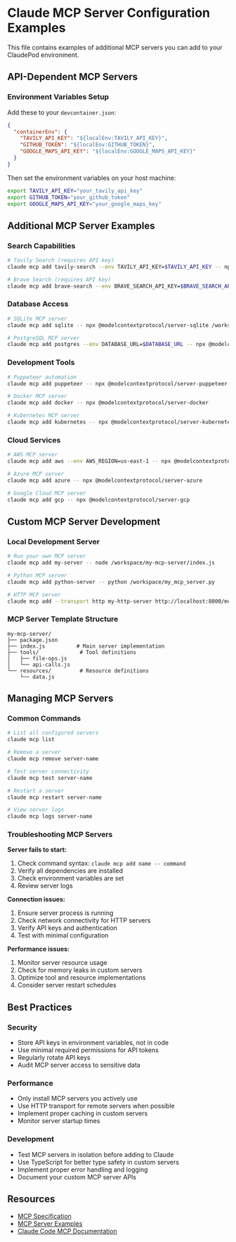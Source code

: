 # Claude MCP Server Configuration Examples

This file contains examples of additional MCP servers you can add to your ClaudePod environment.

## API-Dependent MCP Servers

### Environment Variables Setup
Add these to your `devcontainer.json`:

```json
{
  "containerEnv": {
    "TAVILY_API_KEY": "${localEnv:TAVILY_API_KEY}",
    "GITHUB_TOKEN": "${localEnv:GITHUB_TOKEN}",
    "GOOGLE_MAPS_API_KEY": "${localEnv:GOOGLE_MAPS_API_KEY}"
  }
}
```

Then set the environment variables on your host machine:
```bash
export TAVILY_API_KEY="your_tavily_api_key"
export GITHUB_TOKEN="your_github_token" 
export GOOGLE_MAPS_API_KEY="your_google_maps_key"
```

## Additional MCP Server Examples

### Search Capabilities
```bash
# Tavily Search (requires API key)
claude mcp add tavily-search --env TAVILY_API_KEY=$TAVILY_API_KEY -- npx @tavily/mcp-server

# Brave Search (requires API key) 
claude mcp add brave-search --env BRAVE_SEARCH_API_KEY=$BRAVE_SEARCH_API_KEY -- npx @brave/mcp-server
```

### Database Access
```bash
# SQLite MCP server
claude mcp add sqlite -- npx @modelcontextprotocol/server-sqlite /workspace/database.db

# PostgreSQL MCP server
claude mcp add postgres --env DATABASE_URL=$DATABASE_URL -- npx @modelcontextprotocol/server-postgres
```

### Development Tools
```bash
# Puppeteer automation
claude mcp add puppeteer -- npx @modelcontextprotocol/server-puppeteer

# Docker MCP server
claude mcp add docker -- npx @modelcontextprotocol/server-docker

# Kubernetes MCP server  
claude mcp add kubernetes -- npx @modelcontextprotocol/server-kubernetes
```

### Cloud Services
```bash
# AWS MCP server
claude mcp add aws --env AWS_REGION=us-east-1 -- npx @modelcontextprotocol/server-aws

# Azure MCP server
claude mcp add azure -- npx @modelcontextprotocol/server-azure

# Google Cloud MCP server
claude mcp add gcp -- npx @modelcontextprotocol/server-gcp
```

## Custom MCP Server Development

### Local Development Server
```bash
# Run your own MCP server
claude mcp add my-server -- node /workspace/my-mcp-server/index.js

# Python MCP server
claude mcp add python-server -- python /workspace/my_mcp_server.py

# HTTP MCP server
claude mcp add --transport http my-http-server http://localhost:8000/mcp
```

### MCP Server Template Structure
```
my-mcp-server/
├── package.json
├── index.js          # Main server implementation
├── tools/             # Tool definitions
│   ├── file-ops.js
│   └── api-calls.js
└── resources/         # Resource definitions
    └── data.js
```

## Managing MCP Servers

### Common Commands
```bash
# List all configured servers
claude mcp list

# Remove a server
claude mcp remove server-name

# Test server connectivity  
claude mcp test server-name

# Restart a server
claude mcp restart server-name

# View server logs
claude mcp logs server-name
```

### Troubleshooting MCP Servers

**Server fails to start:**
1. Check command syntax: `claude mcp add name -- command`
2. Verify all dependencies are installed
3. Check environment variables are set
4. Review server logs

**Connection issues:**
1. Ensure server process is running
2. Check network connectivity for HTTP servers
3. Verify API keys and authentication
4. Test with minimal configuration

**Performance issues:**
1. Monitor server resource usage
2. Check for memory leaks in custom servers
3. Optimize tool and resource implementations
4. Consider server restart schedules

## Best Practices

### Security
- Store API keys in environment variables, not in code
- Use minimal required permissions for API tokens
- Regularly rotate API keys
- Audit MCP server access to sensitive data

### Performance  
- Only install MCP servers you actively use
- Use HTTP transport for remote servers when possible
- Implement proper caching in custom servers
- Monitor server startup times

### Development
- Test MCP servers in isolation before adding to Claude
- Use TypeScript for better type safety in custom servers
- Implement proper error handling and logging
- Document your custom MCP server APIs

## Resources

- [MCP Specification](https://spec.modelcontextprotocol.io/)
- [MCP Server Examples](https://github.com/modelcontextprotocol/servers)
- [Claude Code MCP Documentation](https://docs.anthropic.com/en/docs/claude-code/mcp)